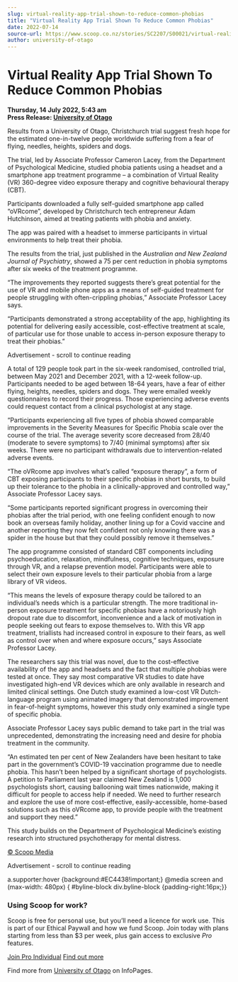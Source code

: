 ```yaml
---
slug: virtual-reality-app-trial-shown-to-reduce-common-phobias
title: "Virtual Reality App Trial Shown To Reduce Common Phobias"
date: 2022-07-14
source-url: https://www.scoop.co.nz/stories/SC2207/S00021/virtual-reality-app-trial-shown-to-reduce-common-phobias.htm
author: university-of-otago
---
```

Virtual Reality App Trial Shown To Reduce Common Phobias
========================================================

**Thursday, 14 July 2022, 5:43 am**  
**Press Release: [University of Otago](https://info.scoop.co.nz/University_of_Otago)**

Results from a University of Otago, Christchurch trial suggest fresh hope for the estimated one-in-twelve people worldwide suffering from a fear of flying, needles, heights, spiders and dogs.

The trial, led by Associate Professor Cameron Lacey, from the Department of Psychological Medicine, studied phobia patients using a headset and a smartphone app treatment programme – a combination of Virtual Reality (VR) 360-degree video exposure therapy and cognitive behavioural therapy (CBT).

Participants downloaded a fully self-guided smartphone app called “oVRcome”, developed by Christchurch tech entrepreneur Adam Hutchinson, aimed at treating patients with phobia and anxiety.

The app was paired with a headset to immerse participants in virtual environments to help treat their phobia.

The results from the trial, just published in the _Australian and New Zealand Journal of Psychiatry_, showed a 75 per cent reduction in phobia symptoms after six weeks of the treatment programme.

“The improvements they reported suggests there’s great potential for the use of VR and mobile phone apps as a means of self-guided treatment for people struggling with often-crippling phobias,” Associate Professor Lacey says.

“Participants demonstrated a strong acceptability of the app, highlighting its potential for delivering easily accessible, cost-effective treatment at scale, of particular use for those unable to access in-person exposure therapy to treat their phobias.”

Advertisement - scroll to continue reading





A total of 129 people took part in the six-week randomised, controlled trial, between May 2021 and December 2021, with a 12-week follow-up. Participants needed to be aged between 18-64 years, have a fear of either flying, heights, needles, spiders and dogs. They were emailed weekly questionnaires to record their progress. Those experiencing adverse events could request contact from a clinical psychologist at any stage.

“Participants experiencing all five types of phobia showed comparable improvements in the Severity Measures for Specific Phobia scale over the course of the trial. The average severity score decreased from 28/40 (moderate to severe symptoms) to 7/40 (minimal symptoms) after six weeks. There were no participant withdrawals due to intervention-related adverse events.

“The oVRcome app involves what’s called “exposure therapy”, a form of CBT exposing participants to their specific phobias in short bursts, to build up their tolerance to the phobia in a clinically-approved and controlled way,” Associate Professor Lacey says.

“Some participants reported significant progress in overcoming their phobias after the trial period, with one feeling confident enough to now book an overseas family holiday, another lining up for a Covid vaccine and another reporting they now felt confident not only knowing there was a spider in the house but that they could possibly remove it themselves.”

The app programme consisted of standard CBT components including psychoeducation, relaxation, mindfulness, cognitive techniques, exposure through VR, and a relapse prevention model. Participants were able to select their own exposure levels to their particular phobia from a large library of VR videos.

“This means the levels of exposure therapy could be tailored to an individual’s needs which is a particular strength. The more traditional in-person exposure treatment for specific phobias have a notoriously high dropout rate due to discomfort, inconvenience and a lack of motivation in people seeking out fears to expose themselves to. With this VR app treatment, triallists had increased control in exposure to their fears, as well as control over when and where exposure occurs,” says Associate Professor Lacey.

The researchers say this trial was novel, due to the cost-effective availability of the app and headsets and the fact that multiple phobias were tested at once. They say most comparative VR studies to date have investigated high-end VR devices which are only available in research and limited clinical settings. One Dutch study examined a low-cost VR Dutch-language program using animated imagery that demonstrated improvement in fear-of-height symptoms, however this study only examined a single type of specific phobia.

Associate Professor Lacey says public demand to take part in the trial was unprecedented, demonstrating the increasing need and desire for phobia treatment in the community.

“An estimated ten per cent of New Zealanders have been hesitant to take part in the government’s COVID-19 vaccination programme due to needle phobia. This hasn’t been helped by a significant shortage of psychologists. A petition to Parliament last year claimed New Zealand is 1,000 psychologists short, causing ballooning wait times nationwide, making it difficult for people to access help if needed. We need to further research and explore the use of more cost-effective, easily-accessible, home-based solutions such as this oVRcome app, to provide people with the treatment and support they need.”

This study builds on the Department of Psychological Medicine’s existing research into structured psychotherapy for mental distress.

[© Scoop Media](http://www.scoop.co.nz/about/terms.html)  

Advertisement - scroll to continue reading



a.supporter:hover {background:#EC4438!important;} @media screen and (max-width: 480px) { #byline-block div.byline-block {padding-right:16px;}}

### Using Scoop for work?

Scoop is free for personal use, but you’ll need a licence for work use. This is part of our Ethical Paywall and how we fund Scoop. Join today with plans starting from less than $3 per week, plus gain access to exclusive _Pro_ features.  
  
[Join Pro Individual](https://pro.scoop.co.nz/Individual/?from=ProIn24) [Find out more](https://pro.scoop.co.nz/using-scoop-for-work/?from=ProIn24)

Find more from [University of Otago](https://info.scoop.co.nz/University_of_Otago) on InfoPages.